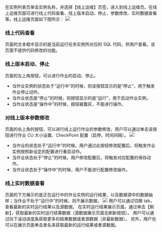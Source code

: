 在实例列表页单击实例名称，并选择【线上运维】页签，进入到线上运维页。在线上运维页面可进行线上代码查看、线上版本启动、停止、参数修改、实时数据查看等。线上运维页面如下图所示：
![](https://main.qcloudimg.com/raw/2cabbf664908c101d51d240e9579aa3f.png)
###  线上代码查看
页面的文本框中显示的是当前运行任务实例所对应的 SQL 代码，供用户查看。该页面不提供代码修改的功能。

###  线上版本启动、停止
页面的左上角按钮，可以进行作业的启动、停止。
- 当作业实例的状态处于“运行中”的时候，则该按钮显示的是“停止”，用于触发作业停止动作。
- 当作业状态是“停止”的时候，则按钮显示的是“运行”，用于启动作业实例。
- 当作业状态是“操作中”的时候，按钮被置灰，不能进行操作。

### 对线上版本参数修改
页面的右上角的按钮，可以进行线上运行作业的参数修改，用户可以通过单击该按钮进行作业 CU 大小设置、CheckPoint 配置（启停，时间间隔）。
![](https://main.qcloudimg.com/raw/f7b3a27e4155bbf914e2d03856add8ad.png)
- 当作业的状态处于“运行中”的时候，用户通过此按钮修改配置后，将触发作业实例按照新设定的配置进行重启动作。
- 当作业状态处于“停止”的时候，用户修改配置后，将触发对应配置的保存动作。
- 当作业状态处于“操作中”的时候，用户不能进行配置修改操作。

###  线上实时数据查看
页面的下方展示的是正在运行中的作业实例的运行结果、以及数据源中的数据抽样；当作业不处于“运行中”的时候，则不展示数据。
![](https://main.qcloudimg.com/raw/356749a8f8b91313db6375eaf187be53.png)
用户可以通过切换 tab，查看最新的实时运行结果以及源数据。
在实时运行结果展示页面，通过单击【刷新】，获取最新的实时运行结果数据（源数据展示页面无刷新按钮）。
用户可以通过向下滚动进度条获取更多的结果数据或者源数据（非最新数据）。
另外，用户也可以在展示页面单击表名来获取最新的运行结果或者源数据。
